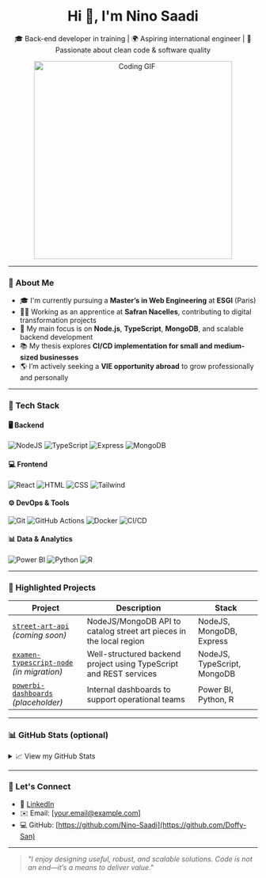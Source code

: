 <h1 align="center">Hi 👋, I'm Nino Saadi</h1>
<p align="center">🎓 Back-end developer in training | 🌍 Aspiring international engineer | 🚀 Passionate about clean code & software quality</p>
<p align="center">
  <img src="https://media1.giphy.com/media/v1.Y2lkPTc5MGI3NjExNjlpd2RxNmE4NzdjN3g4MjBzeGUyNGh4am53OWlzZ2J5c3c2a3lyMSZlcD12MV9pbnRlcm5hbF9naWZfYnlfaWQmY3Q9Zw/R03zWv5p1oNSQd91EP/giphy.gif" alt="Coding GIF" width="400" />
</p>

---

### 📍 About Me

- 🎓 I'm currently pursuing a **Master’s in Web Engineering** at **ESGI** (Paris)
- 👨‍💻 Working as an apprentice at **Safran Nacelles**, contributing to digital transformation projects
- 🧠 My main focus is on **Node.js**, **TypeScript**, **MongoDB**, and scalable backend development
- 📚 My thesis explores **CI/CD implementation for small and medium-sized businesses**
- 🌎 I’m actively seeking a **VIE opportunity abroad** to grow professionally and personally

---

### 🧰 Tech Stack

#### 🖥️ **Backend**
![NodeJS](https://img.shields.io/badge/-Node.js-339933?style=flat&logo=nodedotjs&logoColor=white)
![TypeScript](https://img.shields.io/badge/-TypeScript-3178C6?style=flat&logo=typescript&logoColor=white)
![Express](https://img.shields.io/badge/-Express-000000?style=flat&logo=express&logoColor=white)
![MongoDB](https://img.shields.io/badge/-MongoDB-47A248?style=flat&logo=mongodb&logoColor=white)

#### 💻 **Frontend**
![React](https://img.shields.io/badge/-React-61DAFB?style=flat&logo=react&logoColor=black)
![HTML](https://img.shields.io/badge/-HTML5-E34F26?style=flat&logo=html5&logoColor=white)
![CSS](https://img.shields.io/badge/-CSS3-1572B6?style=flat&logo=css3&logoColor=white)
![Tailwind](https://img.shields.io/badge/-TailwindCSS-38B2AC?style=flat&logo=tailwind-css&logoColor=white)

#### ⚙️ **DevOps & Tools**
![Git](https://img.shields.io/badge/-Git-F05032?style=flat&logo=git&logoColor=white)
![GitHub Actions](https://img.shields.io/badge/-GitHub%20Actions-2088FF?style=flat&logo=github-actions&logoColor=white)
![Docker](https://img.shields.io/badge/-Docker-2496ED?style=flat&logo=docker&logoColor=white)
![CI/CD](https://img.shields.io/badge/-CI%2FCD-0A0A0A?style=flat&logo=github&logoColor=white)

#### 📊 **Data & Analytics**
![Power BI](https://img.shields.io/badge/-PowerBI-F2C811?style=flat&logo=powerbi&logoColor=black)
![Python](https://img.shields.io/badge/-Python-3776AB?style=flat&logo=python&logoColor=white)
![R](https://img.shields.io/badge/-R-276DC3?style=flat&logo=r&logoColor=white)

---

### 💼 Highlighted Projects

| Project | Description | Stack |
|--------|-------------|-------|
| [`street-art-api`](https://github.com/Doffy-San/street-art-api) _(coming soon)_ | NodeJS/MongoDB API to catalog street art pieces in the local region | NodeJS, MongoDB, Express |
| [`examen-typescript-node`](https://github.com/Doffy-San/examen-typescript-node) _(in migration)_ | Well-structured backend project using TypeScript and REST services | NodeJS, TypeScript, MongoDB |
| [`powerbi-dashboards`](https://github.com/Doffy-San/powerbi-dashboards) _(placeholder)_ | Internal dashboards to support operational teams | Power BI, Python, R |

---

### 📊 GitHub Stats (optional)

<details>
<summary>📈 View my GitHub Stats</summary>

![GitHub Stats](https://github-readme-stats.vercel.app/api?username=Doffy-San&show_icons=true&theme=default&hide=stars,issues)

</details>

---

### 🤝 Let's Connect

- 💼 [LinkedIn](https://www.linkedin.com/in/nino-saadi-862405205/)
- ✉️ Email: [your.email@example.com]
- 💻 GitHub: [https://github.com/Nino-Saadi](https://github.com/Doffy-San)

---

> _"I enjoy designing useful, robust, and scalable solutions. Code is not an end—it’s a means to deliver value."_  
